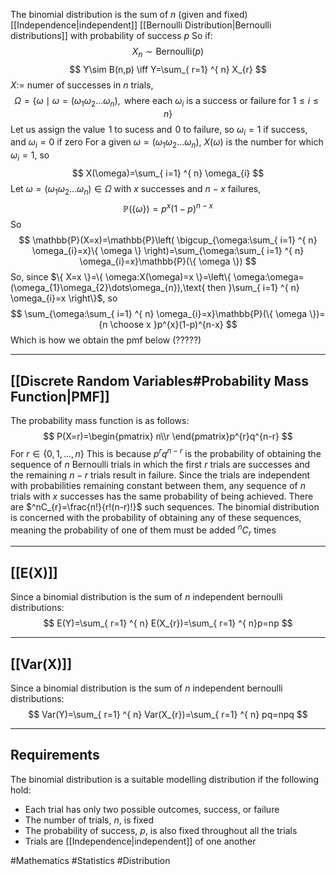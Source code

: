 The binomial distribution is the sum of $n$ (given and fixed) [[Independence|independent]] [[Bernoulli Distribution|Bernoulli distributions]] with probability of success $p$
So if:
$$
X_{n}\sim \text{Bernoulli}(p)
$$
$$
Y\sim B(n,p) \iff Y=\sum_{ r=1} ^{ n}  X_{r}
$$
$X:=$ numer of successes in $n$ trials,
$$
\Omega=\{ \omega\mid\omega=(\omega_{1}\omega_{2}\dots\omega_{n}),\text{ where each }\omega_{i} \text{ is a success or failure for }1\leq i\leq n\}
$$
Let us assign the value $\hspace{0pt}1$ to sucess and $\hspace{0pt}0$ to failure, so $\omega_{i}=1$ if success, and $\omega_{i}=0$ if zero
For a given $\omega=(\omega_{1}\omega_{2}\dots\omega_{n})$, $X(\omega)$ is the number for which $\omega_{i}=1$, so
$$
X(\omega)=\sum_{ i=1} ^{ n}  \omega_{i}
$$
Let $\omega=(\omega_{1}\omega_{2}\dots\omega_{n})\in\Omega$ with $x$ successes and $n-x$ failures,
$$
\mathbb{P}(\{ \omega \})=p^{x}(1-p)^{n-x}
$$
So
$$
\mathbb{P}(X=x)=\mathbb{P}\left( \bigcup_{\omega:\sum_{ i=1} ^{ n}  \omega_{i}=x}\{ \omega \} \right)=\sum_{\omega:\sum_{ i=1} ^{ n}  \omega_{i}=x}\mathbb{P}(\{ \omega \})
$$
So, since $\{ X=x \}=\{ \omega:X(\omega)=x \}=\left\{  \omega:\omega=(\omega_{1}\omega_{2}\dots\omega_{n}),\text{ then }\sum_{ i=1} ^{ n} \omega_{i}=x  \right\}$, so
$$
\sum_{\omega:\sum_{ i=1} ^{ n}  \omega_{i}=x}\mathbb{P}(\{ \omega \})={n \choose x }p^{x}(1-p)^{n-x}
$$
Which is how we obtain the pmf below (?????)
___
## [[Discrete Random Variables#Probability Mass Function|PMF]]
The probability mass function is as follows:
$$
P(X=r)=\begin{pmatrix}
n\\r
\end{pmatrix}p^{r}q^{n-r}
$$
For $r \in \{ 0,1,\dots,n \}$
This is because $p^rq^{n-r}$ is the probability of obtaining the sequence of $n$ Bernoulli trials in which the first $r$ trials are successes and the remaining $n-r$ trials result in failure. Since the trials are independent with probabilities remaining constant between them, any sequence of $n$ trials with $x$ successes has the same probability of being achieved. There are $^nC_{r}=\frac{n!}{r!(n-r)!}$ such sequences. The binomial distribution is concerned with the probability of obtaining any of these sequences, meaning the probability of one of them must be added $^nC_{r}$ times
___
## [[E(X)]]
Since a binomial distribution is the sum of $n$ independent bernoulli distributions:
$$
E(Y)=\sum_{ r=1} ^{ n}  E(X_{r})=\sum_{ r=1} ^{ n}p=np
$$
___
## [[Var(X)]]
Since a binomial distribution is the sum of $n$ independent bernoulli distributions:
$$
Var(Y)=\sum_{ r=1} ^{ n}  Var(X_{r})=\sum_{ r=1} ^{ n}  pq=npq
$$
___
## Requirements
The binomial distribution is a suitable modelling distribution if the following hold:
- Each trial has only two possible outcomes, success, or failure
- The number of trials, $n$, is fixed
- The probability of success, $p$, is also fixed throughout all the trials
- Trials are [[Independence|independent]] of one another

#Mathematics #Statistics #Distribution 